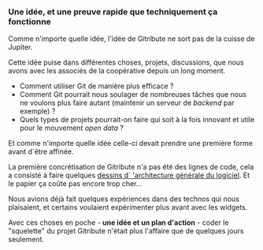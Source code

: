 ### Une idée, et une preuve rapide que techniquement ça fonctionne

Comme n'importe quelle idée, l'idée de Gitribute ne sort pas de la cuisse de Jupiter.

Cette idée puise dans différentes choses, projets, discussions, que nous avons avec les associés de la coopérative depuis un long moment.

- Comment utiliser Git de manière plus efficace ?
- Comment Git pourrait nous soulager de nombreuses tâches que nous ne voulons plus faire autant (maintenir un serveur de _backend_ par exemple) ?
- Quels types de projets pourrait-on faire qui soit à la fois innovant et utile pour le mouvement _open data_ ?

Et comme n'importe quelle idée celle-ci devait prendre une première forme avant d´être affinée.

La première concrétisation de Gitribute n'a pas été des lignes de code, cela a consisté à faire quelques [dessins d´
'architecture générale du logiciel](/architecture). Et le papier ça coûte pas encore trop cher...

Nous avions déjà fait quelques expériences dans des technos qui nous plaisaient, et certains voulaient expérimenter plus avant avec les widgets.

Avec ces choses en poche - **une idée et un plan d'action** - coder le "squelette" du projet Gitribute n'était plus l'affaire que de quelques jours seulement.
